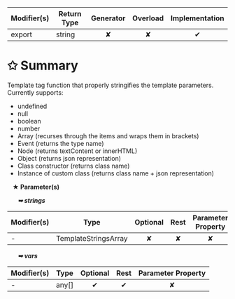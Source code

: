 | Modifier(s)                            | Return Type                    | Generator                        | Overload                         | Implementation                        |
|----------------------------------------|--------------------------------|:--------------------------------:|:--------------------------------:|:-------------------------------------:|
| export | string | ✘ | ✘  | ✔ |

# &#10025; Summary

Template tag function that properly stringifies the template parameters. Currently supports:
- undefined
- null
- boolean
- number
- Array (recurses through the items and wraps them in brackets)
- Event (returns the type name)
- Node (returns textContent or innerHTML)
- Object (returns json representation)
- Class constructor (returns class name)
- Instance of custom class (returns class name + json representation)

&nbsp;&nbsp; **&#9733; Parameter(s)**

&nbsp;&nbsp;&nbsp;&nbsp;&nbsp; _**&#10149; strings**_

| Modifier(s)                              | Type                        | Optional                           | Rest                          | Parameter Property                          |
|------------------------------------------|-----------------------------|:----------------------------------:|:-----------------------------:|:-------------------------------------------:|
| - | TemplateStringsArray | ✘  | ✘ | ✘ |

&nbsp;&nbsp;&nbsp;&nbsp;&nbsp; _**&#10149; vars**_

| Modifier(s)                              | Type                        | Optional                           | Rest                          | Parameter Property                          |
|------------------------------------------|-----------------------------|:----------------------------------:|:-----------------------------:|:-------------------------------------------:|
| - | any[] | ✔  | ✔ | ✘ |